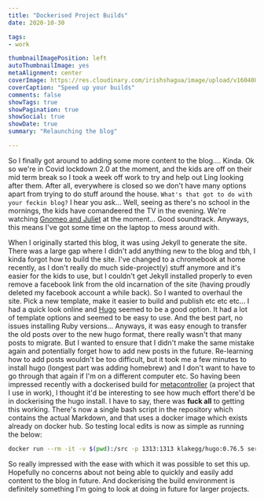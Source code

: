 ```yaml
---
title: "Dockerised Project Builds"
date: 2020-10-30

tags:
- work

thumbnailImagePosition: left
autoThumbnailImage: yes
metaAlignment: center
coverImage: https://res.cloudinary.com/irishshagua/image/upload/v1604084070/blog/dockerised-build/fast_jet_yp2sbi.jpg
coverCaption: "Speed up your builds"
comments: false
showTags: true
showPagination: true
showSocial: true
showDate: true
summary: "Relaunching the blog"

---
```


So I finally got around to adding some more content to the blog.... Kinda. Ok so we're in Covid lockdown 2.0 at the moment, and the kids are off on their mid term break so I took a week off work to try and help out Ling looking after them. After all, everywhere is closed so we don't have many options apart from trying to do stuff around the house. `What's that got to do with your feckin blog?` I hear you ask... Well, seeing as there's no school in the mornings, the kids have comandeered the TV in the evening. We're watching [Gnomeo and Juliet] at the moment... Good soundtrack. Anyways, this means I've got some time on the laptop to mess around with.

When I originally started this blog, it was using Jekyll to generate the site. There was a large gap where I didn't add anything new to the blog and tbh, I kinda forgot how to build the site. I've changed to a chromebook at home recently, as I don't really do much side-project(y) stuff anymore and it's easier for the kids to use, but I couldn't get Jekyll installed properly to even remove a facebook link from the old incarnation of the site (having proudly deleted my facebook account a while back). So I wanted to overhaul the site. Pick a new template, make it easier to build and publish etc etc etc... I had a quick look online and [Hugo] seemed to be a good option. It had a lot of template options and seemed to be easy to use. And the best part, no issues installing Ruby versions... Anyways, it was easy enough to transfer the old posts over to the new hugo format, there really wasn't that many posts to migrate. But I wanted to ensure that I didn't make the same mistake again and potentially forget how to add new posts in the future. Re-learning how to add posts wouldn't be too difficult, but it took me a few minutes to install hugo (longest part was adding homebrew) and I don't want to have to go through that again if I'm on a different computer etc. So having been impressed recently with a dockerised build for [metacontroller] (a project that I use in work), I thought it'd be interesting to see how much effort there'd be in dockerising the hugo install. I have to say, there was __fuck all__ to getting this working. There's now a single bash script in the repository which contains the actual Markdown, and that uses a docker image which exists already on docker hub. So testing local edits is now as simple as running the below:
```bash
docker run --rm -it -v $(pwd):/src -p 1313:1313 klakegg/hugo:0.76.5 server
```
So really impressed with the ease with which it was possible to set this up. Hopefully no concerns about not being able to quickly and easily add content to the blog in future. And dockerising the build environment is definitely something I'm going to look at doing in future for larger projects.

<!-- Web Links -->
[Gnomeo and Juliet]: https://www.imdb.com/title/tt0377981
[Hugo]: https://gohugo.io/
[metacontroller]: https://github.com/metacontroller/metacontroller